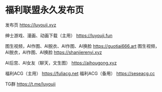 # 福利联盟永久发布页
发布页
https://luyouji.xyz

绅士游戏、漫画、动画下载（主用）
https://luyouji.fun

图生视频，AI作图、AI脱衣、AI作图、AI换脸
https://guotiai666.art
图生视频，AI脱衣，AI作图、AI换脸
https://shanjierenyi.xyz

AI后宫、AI女友（聊天，文生图）
https://aihougong.xyz

福利ACG（主用）
https://fuliacg.net
福利ACG（备用）
https://seseacg.cc

TG群
https://t.me/luyouji





